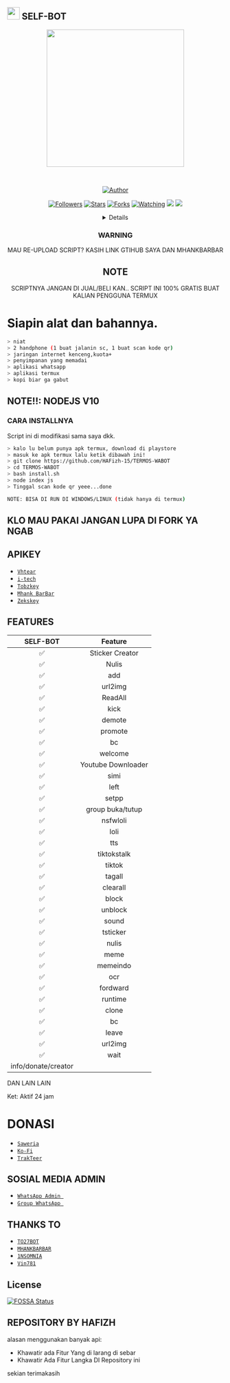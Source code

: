## <img src="https://github.com/TheDudeThatCode/TheDudeThatCode/blob/master/Assets/Hi.gif" width="29px"> SELF-BOT
<p align="center">
<img src="https://media.giphy.com/media/836HiJc7pgzy8iNXCn/giphy.gif" width="320">
</p>
<br>


<p align="center">
<a href="https://github.com/HAFizh-15"><img title="Author" src="https://img.shields.io/badge/HAFIZH-FREE%20SELF%20BOT-green)"></a>
</p>
<p align="center">
</p>
<p align="center">
<a href="https://github.com/HAFizh-15?tab=followers"><img title="Followers" src="https://img.shields.io/github/followers/HAFizh-15?color=green&label=Follow&style=social"></a>
<a href="https://github.com/HAFizh-15/TERMOS-WABOT/stargazers/"><img title="Stars" src="https://img.shields.io/github/followers/HAFizh-15?color=green&label=STARS&style=social"></a>
<a href="https://github.com/HAFizh-15/TERMOS-WABOT/network/members"><img title="Forks" src="https://img.shields.io/github/followers/HAFizh-15?color=green&label=FORKS&style=social"></a>
<a href="https://github.com/HAFizh-15/TERMOS-WABOT/watchers"><img title="Watching" src="https://img.shields.io/github/followers/HAFizh-15?color=green&label=WACHING&style=sociale"></a>
<a href="https://hits.seeyoufarm.com"><img src="https://hits.seeyoufarm.com/api/count/incr/badge.svg?url=https%3A%2F%2Fgithub.com%2FHAFizh-15%2FTERMOS-WABOT&count_bg=%2332DE10&title_bg=%23555050&icon=opencollective.svg&icon_color=%23FF0000&title=hits&edge_flat=false"/></a>
<a href="https://app.fossa.com/projects/git%2Bgithub.com%2FHAFizh-15%2FTERMOS-WABOT?ref=badge_shield" alt="FOSSA Status"><img src="https://app.fossa.com/api/projects/git%2Bgithub.com%2FHAFizh-15%2FTERMOS-WABOT.svg?type=shield"/></a>
</p>
<div align="center">
<details>
 
</details>

### WARNING
MAU RE-UPLOAD SCRIPT? KASIH LINK GTIHUB SAYA DAN MHANKBARBAR

## NOTE
SCRIPTNYA JANGAN DI JUAL/BELI KAN.. SCRIPT INI 100% GRATIS BUAT KALIAN PENGGUNA TERMUX
</div>

# Siapin alat dan bahannya.
```bash
> niat
> 2 handphone (1 buat jalanin sc, 1 buat scan kode qr)
> jaringan internet kenceng,kuota+
> penyimpanan yang memadai
> aplikasi whatsapp
> aplikasi termux
> kopi biar ga gabut
```

## NOTE!!: NODEJS V10

### CARA INSTALLNYA
Script ini di modifikasi sama saya dkk.
```bash
> kalo lu belum punya apk termux, download di playstore
> masuk ke apk termux lalu ketik dibawah ini!
> git clone https://github.com/HAFizh-15/TERMOS-WABOT
> cd TERMOS-WABOT
> bash install.sh
> node index js
> Tinggal scan kode qr yeee...done

NOTE: BISA DI RUN DI WINDOWS/LINUX (tidak hanya di termux)
```

## KLO MAU PAKAI JANGAN LUPA DI FORK YA NGAB

##  APIKEY
* [`Vhtear`](https://vhtear.com)
* [`i-tech`](https://api.i-tech.id)
* [`Tobzkey`](https://tobz-api.herokuapp.com/api)
* [`Mhank BarBar`](https://mhankbarbars.herokuapp.com/)
* [`Zekskey`](https://api.zeks.xyz)

## FEATURES  
| SELF-BOT     |                   Feature        |
| :-----------: | :------------------------------: |
|       ✅       | Sticker Creator                  |
|       ✅       | Nulis                            |
|       ✅       | add                          |
|       ✅       | url2img                           |
|       ✅       | ReadAll                         |
|       ✅       | kick                     |
|       ✅       | demote                     |
|       ✅       | promote                       |
|       ✅       | bc           |
|       ✅       | welcome                           |
|       ✅       | Youtube Downloader               |
|       ✅       | simi                           |
|       ✅       | left                    |
|       ✅       | setpp                    |
|       ✅       | group buka/tutup                   |
|       ✅       | nsfwloli                 |
|       ✅       | loli              |
|       ✅       | tts                            |
|       ✅       | tiktokstalk          |
|       ✅       | tiktok             |
|       ✅       | tagall               |
|       ✅       | clearall             |
|       ✅       | block        |
|       ✅       | unblock                        |
|       ✅       | sound                              |
|       ✅       | tsticker                    |
|       ✅       | nulis                             |
|       ✅       | meme                           |
|       ✅       | memeindo                     |
|       ✅       | ocr                      |
|       ✅       | fordward                      |
|       ✅       | runtime                      |
|       ✅       | clone                            |
|       ✅       | bc                          |
|       ✅       | leave                             |
|       ✅       | url2img                           |
|       ✅       | wait                          |
|            info/donate/creator                  |

DAN LAIN LAIN

Ket: Aktif 24 jam

# DONASI
* [`Saweria`](https://saweria.co/HAFizhscript)
* [`Ko-Fi`](https://ko-fi.com/shirayukibot)
* [`TrakTeer`](https://trakteer.id/shirayuki)


## SOSIAL MEDIA ADMIN

* [`WhatsApp Admin `](https://wa.me/+6285959375675)
* [`Group WhatsApp `](https://chat.whatsapp.com/GejprPqHNQW3cBDuKtb7UX)
## THANKS TO
* [`TO27BOT`](https://github.com/MhankBarBar/termux-wabot)
* [`MHANKBARBAR`](https://github.com/XTT0G4N5/T027BOT)
* [`1NSOMNIA`](https://github.com/1NS0MNIA)
* [`Vin781`](https://github.com/vinz781)


## License
[![FOSSA Status](https://app.fossa.com/api/projects/git%2Bgithub.com%2FHAFizh-15%2FTERMOS-WABOT.svg?type=large)](https://app.fossa.com/projects/git%2Bgithub.com%2FHAFizh-15%2FTERMOS-WABOT?ref=badge_large)

## REPOSITORY BY HAFIZH


alasan menggunakan banyak api: 
- Khawatir ada Fitur Yang di larang di sebar
- Khawatir Ada Fitur Langka DI Repository ini

sekian terimakasih
